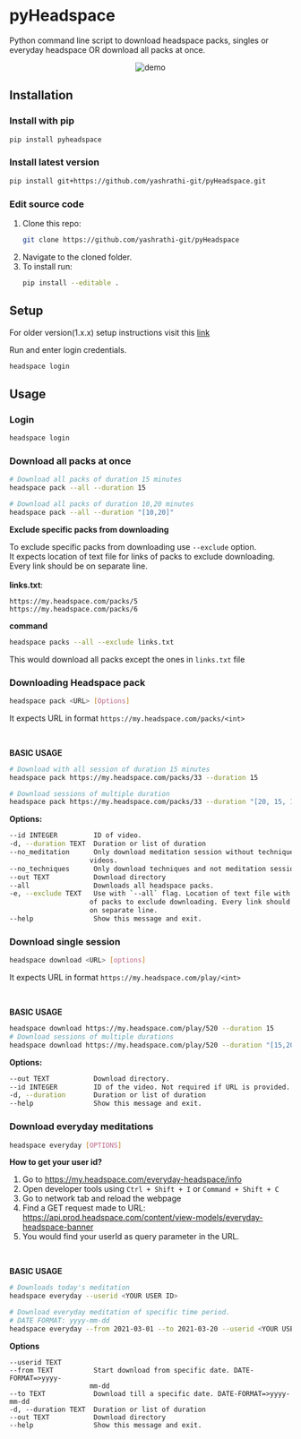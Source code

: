# pyHeadspace
Python command line script to download headspace packs, singles or everyday headspace OR download all packs at once.
<p align="center">
<img src = "https://raw.githubusercontent.com/yashrathi-git/pyHeadspace/main/images/demo-f.gif" alt = "demo">
</p>


## Installation
### Install with pip
```sh
pip install pyheadspace
```
### Install latest version
```sh
pip install git+https://github.com/yashrathi-git/pyHeadspace.git
```
### Edit source code
1. Clone this repo:
   ```sh
   git clone https://github.com/yashrathi-git/pyHeadspace 
   ```
2. Navigate to the cloned folder.
3. To install run:
   ```sh
   pip install --editable .
   ```

## Setup
For older version(1.x.x) setup instructions visit this [link](https://github.com/yashrathi-git/pyHeadspace/blob/main/README_v_1-0-7.md)<br>

Run and enter login credentials.
```sh
headspace login
```

 

## Usage
### Login
```sh
headspace login
```
### Download all packs at once
```sh
# Download all packs of duration 15 minutes
headspace pack --all --duration 15

# Download all packs of duration 10,20 minutes
headspace pack --all --duration "[10,20]"
```
**Exclude specific packs from downloading**
<br />

To exclude specific packs from downloading use `--exclude` option.
<br />
It expects location of text file for links of packs to exclude downloading. Every link should be on separate line.<br><br>
**links.txt**:
```
https://my.headspace.com/packs/5
https://my.headspace.com/packs/6
```
**command**
```sh
headspace packs --all --exclude links.txt
```
This would download all packs except the ones in `links.txt` file

### Downloading Headspace pack
```sh
headspace pack <URL> [Options]
```
It expects URL in format `https://my.headspace.com/packs/<int>`

<br />

**BASIC USAGE**
```sh
# Download with all session of duration 15 minutes
headspace pack https://my.headspace.com/packs/33 --duration 15 

# Download sessions of multiple duration
headspace pack https://my.headspace.com/packs/33 --duration "[20, 15, 10]"    

```
**Options:**
```sh
--id INTEGER         ID of video.
-d, --duration TEXT  Duration or list of duration
--no_meditation      Only download meditation session without techniques
                    videos.
--no_techniques      Only download techniques and not meditation sessions.
--out TEXT           Download directory
--all                Downloads all headspace packs.
-e, --exclude TEXT   Use with `--all` flag. Location of text file with links
                    of packs to exclude downloading. Every link should be
                    on separate line.
--help               Show this message and exit.

```

### Download single session
```sh
headspace download <URL> [options]
```

It expects URL in format `https://my.headspace.com/play/<int>`

<br />

**BASIC USAGE**
```sh
headspace download https://my.headspace.com/play/520 --duration 15
# Download sessions of multiple durations
headspace download https://my.headspace.com/play/520 --duration "[15,20]"
```
**Options:**
```sh
--out TEXT           Download directory.
--id INTEGER         ID of the video. Not required if URL is provided.
-d, --duration       Duration or list of duration
--help               Show this message and exit.
```


### Download everyday meditations
```sh
headspace everyday [OPTIONS]
```
**How to get your user id?** <br>
1. Go to https://my.headspace.com/everyday-headspace/info
2. Open developer tools using `Ctrl + Shift + I` or `Command + Shift + C`
3. Go to network tab and reload the webpage
4. Find a GET request made to URL: https://api.prod.headspace.com/content/view-models/everyday-headspace-banner
5. You would find your userId as query parameter in the URL.
<br>

**BASIC USAGE**
```sh
# Downloads today's meditation
headspace everyday --userid <YOUR USER ID>

# Download everyday meditation of specific time period.
# DATE FORMAT: yyyy-mm-dd
headspace everyday --from 2021-03-01 --to 2021-03-20 --userid <YOUR USER ID>
```
**Options**
```
--userid TEXT
--from TEXT          Start download from specific date. DATE-FORMAT=>yyyy-
                    mm-dd
--to TEXT            Download till a specific date. DATE-FORMAT=>yyyy-mm-dd
-d, --duration TEXT  Duration or list of duration
--out TEXT           Download directory
--help               Show this message and exit.
```




